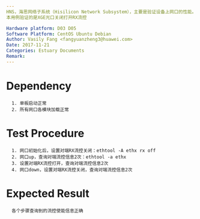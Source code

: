 ```yaml
---
HNS，海思网络子系统（Hisilicon Network Subsystem），主要是验证设备上网口的性能。
本用例验证的是XGE光口关闭打开RX流控

Hardware platform: D03 D05  
Software Platform: CentOS Ubuntu Debian 
Author: Vasily Fang <fangyuanzheng3@huawei.com>  
Date: 2017-11-21
Categories: Estuary Documents  
Remark:
---
```


# Dependency
```
  1. 单板启动正常
  2. 所有网口各模块加载正常
```

# Test Procedure
```
  1. 网口初始化后，设置对端RX流控关闭：ethtool -A ethx rx off
  2. 网口up，查询对端流控信息2次：ethtool -a ethx
  3. 设置对端RX流控打开，查询对端流控信息2次
  4. 网口down，设置对端RX流控关闭，查询对端流控信息2次
```

# Expected Result
```
  各个步骤查询到的流控使能信息正确
```
